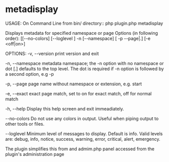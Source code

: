 # metadisplay

USAGE:
 On Command Line from bin/ directory::
   php plugin.php metadisplay <OPTIONS>

   Displays metadata for specified namespace or page
   Options (in following order):
   [[--no-colors]  [--loglevel ]  -n  [--namespace] [ -p --page|.] [-e <off|on>]


OPTIONS:
   -v, --version                     print version and exit

   -n, --namespace                   metadata namespace; the -n option with no namespace or  dot [.] defaults
                                     to the top level. The dot is required if -n option is followed by a second option, e.g -p

   -p, --page                        page name without namespace or extension, e.g. start

   -e, --exact                       exact page match, set to on for exact match, off for normal match

   -h, --help                        Display this help screen and exit immeadiately.

   --no-colors                       Do not use any colors in output. Useful when piping output to other tools
                                     or files.

   --loglevel <level>                Minimum level of messages to display. Default is info. Valid levels are:
                                     debug, info, notice, success, warning, error, critical, alert, emergency.

The plugin simplifies this from and admim.php panel accessed from the plugin's administration page



